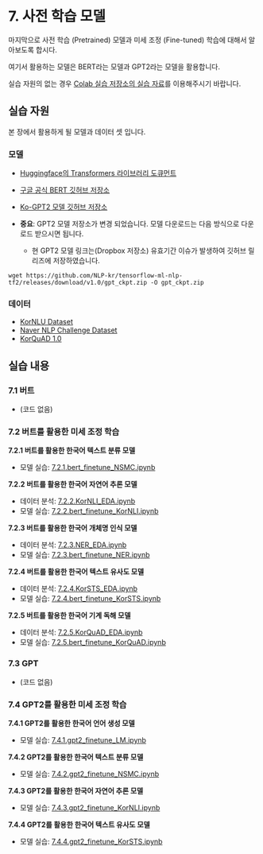 # 7. 사전 학습 모델

마지막으로 사전 학습 (Pretrained) 모델과 미세 조정 (Fine-tuned) 학습에 대해서 알아보도록 합시다.

여기서 활용하는 모델은 BERT라는 모델과 GPT2라는 모델을 활용합니다.

실습 자원의 없는 경우 [Colab 실습 저장소의 실습 자료](https://github.com/NLP-kr/tensorflow-ml-nlp-tf2-colab)를 이용해주시기 바랍니다.

## 실습 자원

본 장에서 활용하게 될 모델과 데이터 셋 입니다.

### 모델

- [Huggingface의 Transformers 라이브러리 도큐먼트](https://huggingface.co/transformers/)
- [구글 공식 BERT 깃허브 저장소](https://github.com/google-research/bert)
- [Ko-GPT2 모델 깃허브 저장소](https://github.com/SKT-AI/KoGPT2)

- **중요**: GPT2 모델 저장소가 변경 되었습니다. 모델 다운로드는 다음 방식으로 다운로드 받으시면 됩니다. 
   - 현 GPT2 모델 링크는(Dropbox 저장소) 유효기간 이슈가 발생하여 깃허브 릴리즈에 저장하였습니다.
```
wget https://github.com/NLP-kr/tensorflow-ml-nlp-tf2/releases/download/v1.0/gpt_ckpt.zip -O gpt_ckpt.zip
```


### 데이터

- [KorNLU Dataset](https://github.com/kakaobrain/KorNLUDatasets)
- [Naver NLP Challenge Dataset](https://github.com/monologg/korean-ner-pytorch/tree/master/data)
- [KorQuAD 1.0](https://korquad.github.io/KorQuad%201.0/)

## 실습 내용

### 7.1 버트
- (코드 없음)

### 7.2 버트를 활용한 미세 조정 학습
**7.2.1 버트를 활용한 한국어 텍스트 분류 모델**
- 모델 실습: [7.2.1.bert_finetune_NSMC.ipynb](./7.2.1.bert_finetune_NSMC.ipynb)

**7.2.2 버트를 활용한 한국어 자연어 추론 모델**
- 데이터 분석: [7.2.2.KorNLI_EDA.ipynb](./7.2.2.KorNLI_EDA.ipynb)
- 모델 실습: [7.2.2.bert_finetune_KorNLI.ipynb](./7.2.2.bert_finetune_KorNLI.ipynb)

**7.2.3 버트를 활용한 한국어 개체명 인식 모델**
- 데이터 분석: [7.2.3.NER_EDA.ipynb](./7.2.3.NER_EDA.ipynb)
- 모델 실습: [7.2.3.bert_finetune_NER.ipynb](./7.2.3.bert_finetune_NER.ipynb)

**7.2.4 버트를 활용한 한국어 텍스트 유사도 모델**
- 데이터 분석: [7.2.4.KorSTS_EDA.ipynb](./7.2.4.KorSTS_EDA.ipynb)
- 모델 실습: [7.2.4.bert_finetune_KorSTS.ipynb](./7.2.4.bert_finetune_KorSTS.ipynb)

**7.2.5 버트를 활용한 한국어 기계 독해 모델**
- 데이터 분석: [7.2.5.KorQuAD_EDA.ipynb](./7.2.5.KorQuAD_EDA.ipynb)
- 모델 실습: [7.2.5.bert_finetune_KorQuAD.ipynb](./7.2.5.bert_finetune_KorQuAD.ipynb)

### 7.3 GPT
- (코드 없음)

### 7.4 GPT2를 활용한 미세 조정 학습

**7.4.1 GPT2를 활용한 한국어 언어 생성 모델**
- 모델 실습: [7.4.1.gpt2_finetune_LM.ipynb](./7.4.1.gpt2_finetune_LM.ipynb)

**7.4.2 GPT2를 활용한 한국어 텍스트 분류 모델**
- 모델 실습: [7.4.2.gpt2_finetune_NSMC.ipynb](./7.4.2.gpt2_finetune_NSMC.ipynb)

**7.4.3 GPT2를 활용한 한국어 자연어 추론 모델**
- 모델 실습: [7.4.3.gpt2_finetune_KorNLI.ipynb](./7.4.3.gpt2_finetune_KorNLI.ipynb)

**7.4.4 GPT2를 활용한 한국어 텍스트 유사도 모델**
- 모델 실습: [7.4.4.gpt2_finetune_KorSTS.ipynb](./7.4.4.gpt2_finetune_KorSTS.ipynb)
